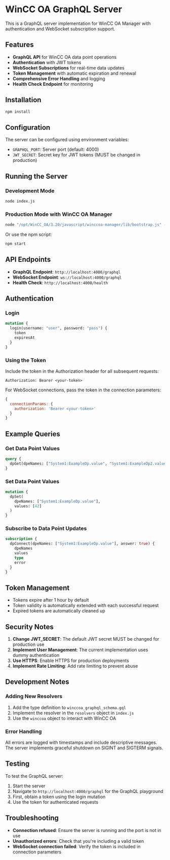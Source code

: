 # WinCC OA GraphQL Server

This is a GraphQL server implementation for WinCC OA Manager with authentication and WebSocket subscription support.

## Features

- **GraphQL API** for WinCC OA data point operations
- **Authentication** with JWT tokens
- **WebSocket Subscriptions** for real-time data updates
- **Token Management** with automatic expiration and renewal
- **Comprehensive Error Handling** and logging
- **Health Check Endpoint** for monitoring

## Installation

```bash
npm install
```

## Configuration

The server can be configured using environment variables:

- `GRAPHQL_PORT`: Server port (default: 4000)
- `JWT_SECRET`: Secret key for JWT tokens (MUST be changed in production)

## Running the Server

### Development Mode
```bash
node index.js
```

### Production Mode with WinCC OA Manager
```bash
node "/opt/WinCC_OA/3.20/javascript/winccoa-manager/lib/bootstrap.js" -PROJ "TestMass" -pmonIndex 8 graphql/index.js
```

Or use the npm script:
```bash
npm start
```

## API Endpoints

- **GraphQL Endpoint**: `http://localhost:4000/graphql`
- **WebSocket Endpoint**: `ws://localhost:4000/graphql`
- **Health Check**: `http://localhost:4000/health`

## Authentication

### Login

```graphql
mutation {
  login(username: "user", password: "pass") {
    token
    expiresAt
  }
}
```

### Using the Token

Include the token in the Authorization header for all subsequent requests:

```
Authorization: Bearer <your-token>
```

For WebSocket connections, pass the token in the connection parameters:

```javascript
{
  connectionParams: {
    authorization: 'Bearer <your-token>'
  }
}
```

## Example Queries

### Get Data Point Values
```graphql
query {
  dpGet(dpeNames: ["System1:ExampleDp.value", "System1:ExampleDp2.value"])
}
```

### Set Data Point Values
```graphql
mutation {
  dpSet(
    dpeNames: ["System1:ExampleDp.value"],
    values: [42]
  )
}
```

### Subscribe to Data Point Updates
```graphql
subscription {
  dpConnect(dpeNames: ["System1:ExampleDp.value"], answer: true) {
    dpeNames
    values
    type
    error
  }
}
```

## Token Management

- Tokens expire after 1 hour by default
- Token validity is automatically extended with each successful request
- Expired tokens are automatically cleaned up

## Security Notes

1. **Change JWT_SECRET**: The default JWT secret MUST be changed for production use
2. **Implement User Management**: The current implementation uses dummy authentication
3. **Use HTTPS**: Enable HTTPS for production deployments
4. **Implement Rate Limiting**: Add rate limiting to prevent abuse

## Development Notes

### Adding New Resolvers

1. Add the type definition to `winccoa_graphql_schema.gql`
2. Implement the resolver in the `resolvers` object in `index.js`
3. Use the `winccoa` object to interact with WinCC OA

### Error Handling

All errors are logged with timestamps and include descriptive messages. The server implements graceful shutdown on SIGINT and SIGTERM signals.

## Testing

To test the GraphQL server:

1. Start the server
2. Navigate to `http://localhost:4000/graphql` for the GraphQL playground
3. First, obtain a token using the login mutation
4. Use the token for authenticated requests

## Troubleshooting

- **Connection refused**: Ensure the server is running and the port is not in use
- **Unauthorized errors**: Check that you're including a valid token
- **WebSocket connection failed**: Verify the token is included in connection parameters